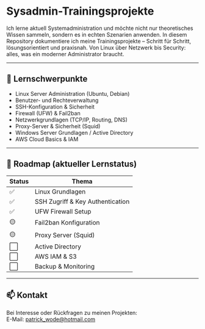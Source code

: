 # Sysadmin-Trainingsprojekte

Ich lerne aktuell Systemadministration und möchte nicht nur theoretisches Wissen sammeln, sondern es in echten Szenarien anwenden. In diesem Repository dokumentiere ich meine Trainingsprojekte – Schritt für Schritt, lösungsorientiert und praxisnah. Von Linux über Netzwerk bis Security: alles, was ein moderner Administrator braucht.

---

## 🎯 Lernschwerpunkte

- Linux Server Administration (Ubuntu, Debian)
- Benutzer- und Rechteverwaltung
- SSH-Konfiguration & Sicherheit
- Firewall (UFW) & Fail2ban
- Netzwerkgrundlagen (TCP/IP, Routing, DNS)
- Proxy-Server & Sicherheit (Squid)
- Windows Server Grundlagen / Active Directory
- AWS Cloud Basics & IAM

---

## 🚀 Roadmap (aktueller Lernstatus)

| Status | Thema |
|--------|--------|
| ✅ | Linux Grundlagen |
| ✅ | SSH Zugriff & Key Authentication |
| ✅ | UFW Firewall Setup |
| 🟡 | Fail2ban Konfiguration |
| 🟡 | Proxy Server (Squid) |
| ⬜ | Active Directory |
| ⬜ | AWS IAM & S3 |
| ⬜ | Backup & Monitoring |

---


## 📫 Kontakt

Bei Interesse oder Rückfragen zu meinen Projekten:  
E-Mail: patrick_wode@hotmail.com


